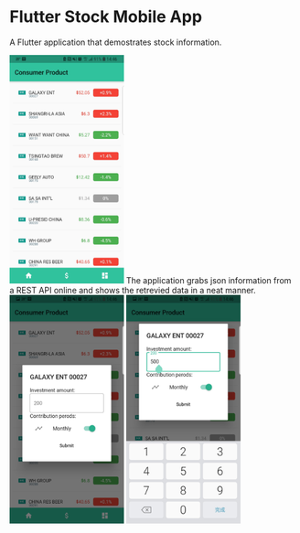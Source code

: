 # Flutter Stock Mobile App

A Flutter application that demostrates stock information.


<img src="https://github.com/adwonghk/Flutter-Stock-Mobile-App/blob/master/Screenshot1.jpg" width="200" height="400" />
The application grabs json information from a REST API online and shows the retrevied data in a neat manner.

<img src="https://github.com/adwonghk/Flutter-Stock-Mobile-App/blob/master/Screenshot2.jpg" width="200" height="400" />

<img src="https://github.com/adwonghk/Flutter-Stock-Mobile-App/blob/master/Screenshot3.jpg" width="200" height="400" />

